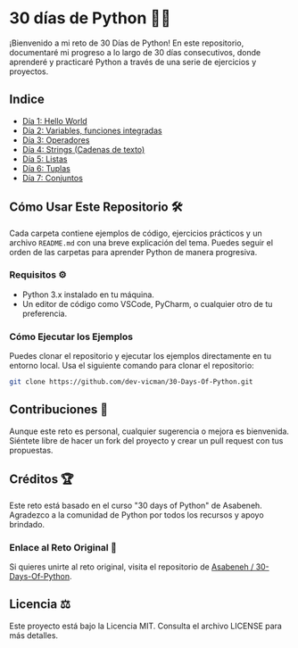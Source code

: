 # 30 días de Python 📆🐍
¡Bienvenido a mi reto de 30 Días de Python! En este repositorio, documentaré mi progreso a lo largo de 30 días consecutivos, donde aprenderé y practicaré Python a través de una serie de ejercicios y proyectos. 

## Indice

* [Día 1: Hello World](./day_1/README.MD)
* [Día 2: Variables, funciones integradas](./day_2/README.MD)
* [Día 3: Operadores](./day_3/README.MD)
* [Día 4: Strings (Cadenas de texto)](./day_4/README.MD)
* [Día 5: Listas](./day_5/README.md)
* [Día 6: Tuplas](./day_6/README.MD)
* [Día 7: Conjuntos](./day_7/README.MD)

## Cómo Usar Este Repositorio 🛠️

Cada carpeta contiene ejemplos de código, ejercicios prácticos y un archivo `README.md` con una breve explicación del tema. Puedes seguir el orden de las carpetas para aprender Python de manera progresiva.

### Requisitos ⚙️

- Python 3.x instalado en tu máquina.
- Un editor de código como VSCode, PyCharm, o cualquier otro de tu preferencia.

### Cómo Ejecutar los Ejemplos

Puedes clonar el repositorio y ejecutar los ejemplos directamente en tu entorno local. Usa el siguiente comando para clonar el repositorio:

```bash
git clone https://github.com/dev-vicman/30-Days-Of-Python.git
```

## Contribuciones 🤝
Aunque este reto es personal, cualquier sugerencia o mejora es bienvenida. Siéntete libre de hacer un fork del proyecto y crear un pull request con tus propuestas.

## Créditos 🏆
Este reto está basado en el curso "30 days of Python" de Asabeneh. Agradezco a la comunidad de Python por todos los recursos y apoyo brindado.


### Enlace al Reto Original 🔗
Si quieres unirte al reto original, visita el repositorio de [Asabeneh / 30-Days-Of-Python](https://github.com/Asabeneh/30-Days-Of-Python/tree/master).

## Licencia ⚖️
Este proyecto está bajo la Licencia MIT. Consulta el archivo LICENSE para más detalles.